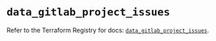 # `data_gitlab_project_issues`

Refer to the Terraform Registry for docs: [`data_gitlab_project_issues`](https://registry.terraform.io/providers/gitlabhq/gitlab/18.4.1/docs/data-sources/project_issues).
